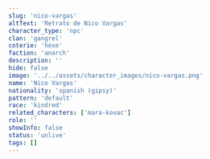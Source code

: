 ```yaml
---
slug: 'nico-vargas'
altText: 'Retrato de Nico Vargas'
character_type: 'npc'
clan: 'gangrel'
coterie: 'hexe'
faction: 'anarch'
description: ''
hide: false
image: '../../assets/character_images/nico-vargas.png'
name: 'Nico Vargas'
nationality: 'spanish (gipsy)'
pattern: 'default'
race: 'kindred'
related_characters: ['mara-kovac']
role: ''
showInfo: false
status: 'unlive'
tags: []
---
```

